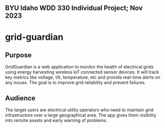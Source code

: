 ## BYU Idaho WDD 330 Individual Project; Nov 2023
# grid-guardian
## Purpose
GridGuardian is a web application to monitor the health of electrical grids using energy harvesting wireless IoT connected sensor devices. It will track key metrics like voltage, tilt, temperature, etc and provide real-time alerts on any issues. The goal is to improve grid reliability and prevent failures.
## Audience
The target users are electrical utility operators who need to maintain grid infrastructure over a large geographical area. The app gives them visibility into remote assets and early warning of problems.

